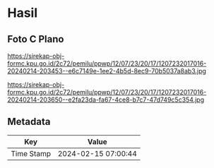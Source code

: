 # Hasil

## Foto C Plano

https://sirekap-obj-formc.kpu.go.id/2c72/pemilu/ppwp/12/07/23/20/17/1207232017016-20240214-203453--e6c7149e-1ee2-4b5d-8ec9-70b5037a8ab3.jpg

https://sirekap-obj-formc.kpu.go.id/2c72/pemilu/ppwp/12/07/23/20/17/1207232017016-20240214-203650--e2fa23da-fa67-4ce8-b7c7-47d749c5c354.jpg


## Metadata

| Key        | Value               |
| ---------- | ------------------- |
| Time Stamp | 2024-02-15 07:00:44 |



